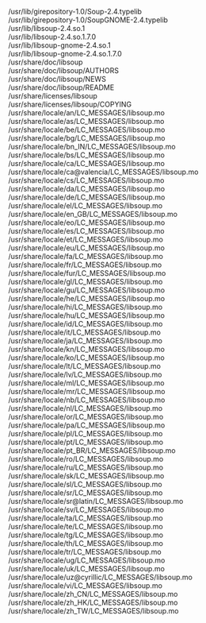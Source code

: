 /usr/lib/girepository-1.0/Soup-2.4.typelib  
/usr/lib/girepository-1.0/SoupGNOME-2.4.typelib  
/usr/lib/libsoup-2.4.so.1  
/usr/lib/libsoup-2.4.so.1.7.0  
/usr/lib/libsoup-gnome-2.4.so.1  
/usr/lib/libsoup-gnome-2.4.so.1.7.0  
/usr/share/doc/libsoup  
/usr/share/doc/libsoup/AUTHORS  
/usr/share/doc/libsoup/NEWS  
/usr/share/doc/libsoup/README  
/usr/share/licenses/libsoup  
/usr/share/licenses/libsoup/COPYING  
/usr/share/locale/an/LC\_MESSAGES/libsoup.mo  
/usr/share/locale/as/LC\_MESSAGES/libsoup.mo  
/usr/share/locale/be/LC\_MESSAGES/libsoup.mo  
/usr/share/locale/bg/LC\_MESSAGES/libsoup.mo  
/usr/share/locale/bn\_IN/LC\_MESSAGES/libsoup.mo  
/usr/share/locale/bs/LC\_MESSAGES/libsoup.mo  
/usr/share/locale/ca/LC\_MESSAGES/libsoup.mo  
/usr/share/locale/ca@valencia/LC\_MESSAGES/libsoup.mo  
/usr/share/locale/cs/LC\_MESSAGES/libsoup.mo  
/usr/share/locale/da/LC\_MESSAGES/libsoup.mo  
/usr/share/locale/de/LC\_MESSAGES/libsoup.mo  
/usr/share/locale/el/LC\_MESSAGES/libsoup.mo  
/usr/share/locale/en\_GB/LC\_MESSAGES/libsoup.mo  
/usr/share/locale/eo/LC\_MESSAGES/libsoup.mo  
/usr/share/locale/es/LC\_MESSAGES/libsoup.mo  
/usr/share/locale/et/LC\_MESSAGES/libsoup.mo  
/usr/share/locale/eu/LC\_MESSAGES/libsoup.mo  
/usr/share/locale/fa/LC\_MESSAGES/libsoup.mo  
/usr/share/locale/fr/LC\_MESSAGES/libsoup.mo  
/usr/share/locale/fur/LC\_MESSAGES/libsoup.mo  
/usr/share/locale/gl/LC\_MESSAGES/libsoup.mo  
/usr/share/locale/gu/LC\_MESSAGES/libsoup.mo  
/usr/share/locale/he/LC\_MESSAGES/libsoup.mo  
/usr/share/locale/hi/LC\_MESSAGES/libsoup.mo  
/usr/share/locale/hu/LC\_MESSAGES/libsoup.mo  
/usr/share/locale/id/LC\_MESSAGES/libsoup.mo  
/usr/share/locale/it/LC\_MESSAGES/libsoup.mo  
/usr/share/locale/ja/LC\_MESSAGES/libsoup.mo  
/usr/share/locale/kn/LC\_MESSAGES/libsoup.mo  
/usr/share/locale/ko/LC\_MESSAGES/libsoup.mo  
/usr/share/locale/lt/LC\_MESSAGES/libsoup.mo  
/usr/share/locale/lv/LC\_MESSAGES/libsoup.mo  
/usr/share/locale/ml/LC\_MESSAGES/libsoup.mo  
/usr/share/locale/mr/LC\_MESSAGES/libsoup.mo  
/usr/share/locale/nb/LC\_MESSAGES/libsoup.mo  
/usr/share/locale/nl/LC\_MESSAGES/libsoup.mo  
/usr/share/locale/or/LC\_MESSAGES/libsoup.mo  
/usr/share/locale/pa/LC\_MESSAGES/libsoup.mo  
/usr/share/locale/pl/LC\_MESSAGES/libsoup.mo  
/usr/share/locale/pt/LC\_MESSAGES/libsoup.mo  
/usr/share/locale/pt\_BR/LC\_MESSAGES/libsoup.mo  
/usr/share/locale/ro/LC\_MESSAGES/libsoup.mo  
/usr/share/locale/ru/LC\_MESSAGES/libsoup.mo  
/usr/share/locale/sk/LC\_MESSAGES/libsoup.mo  
/usr/share/locale/sl/LC\_MESSAGES/libsoup.mo  
/usr/share/locale/sr/LC\_MESSAGES/libsoup.mo  
/usr/share/locale/sr@latin/LC\_MESSAGES/libsoup.mo  
/usr/share/locale/sv/LC\_MESSAGES/libsoup.mo  
/usr/share/locale/ta/LC\_MESSAGES/libsoup.mo  
/usr/share/locale/te/LC\_MESSAGES/libsoup.mo  
/usr/share/locale/tg/LC\_MESSAGES/libsoup.mo  
/usr/share/locale/th/LC\_MESSAGES/libsoup.mo  
/usr/share/locale/tr/LC\_MESSAGES/libsoup.mo  
/usr/share/locale/ug/LC\_MESSAGES/libsoup.mo  
/usr/share/locale/uk/LC\_MESSAGES/libsoup.mo  
/usr/share/locale/uz@cyrillic/LC\_MESSAGES/libsoup.mo  
/usr/share/locale/vi/LC\_MESSAGES/libsoup.mo  
/usr/share/locale/zh\_CN/LC\_MESSAGES/libsoup.mo  
/usr/share/locale/zh\_HK/LC\_MESSAGES/libsoup.mo  
/usr/share/locale/zh\_TW/LC\_MESSAGES/libsoup.mo  
